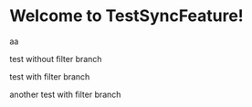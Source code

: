 # Welcome to TestSyncFeature!

aa

test without filter branch

test with filter branch

another test with filter branch
